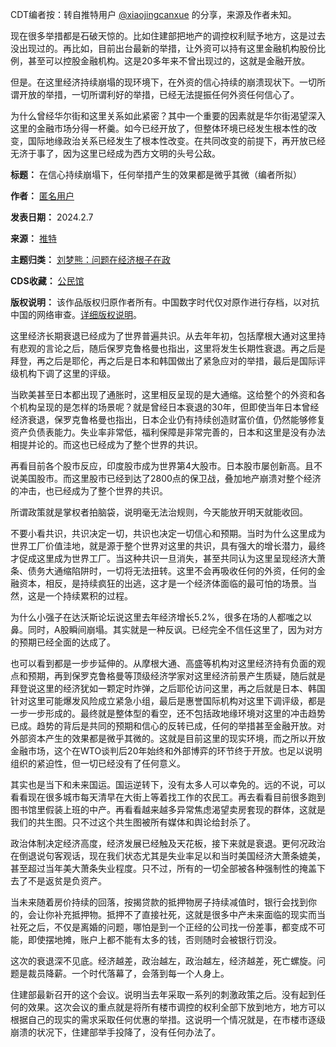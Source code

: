 CDT编者按：转自推特用户 [@xiaojingcanxue](https://twitter.com/xiaojingcanxue/status/1755018811013800282 "@xiaojingcanxue") 的分享，来源及作者未知。


现在很多举措都是石破天惊的。比如住建部把地产的调控权利赋予地方，这是过去没出现过的。再比如，目前出台最新的举措，让外资可以持有这里金融机构股份比例，甚至可以控股金融机构。这是20多年来不曾出现过的，这就是金融开放。


但是。在这里经济持续崩塌的现环境下，在外资的信心持续的崩溃现状下。一切所谓开放的举措，一切所谓利好的举措，已经无法提振任何外资任何信心了。


为什么曾经华尔街和这里关系如此紧密？其中一个重要的因素就是华尔街渴望深入这里的金融市场分得一杯羹。如今已经开放了，但整体环境已经发生根本性的改变，国际地缘政治关系已经发生了根本性改变。在共同改变的前提下，再开放已经无济于事了，因为这里已经成为西方文明的头号公敌。




**标题：** 在信心持续崩塌下，任何举措产生的效果都是微乎其微（编者所拟）  

**作者：** [匿名用户](https://chinadigitaltimes.net/chinese/feed)  

**发表日期：** 2024.2.7  

**来源：** [推特](https://twitter.com/xiaojingcanxue/status/1755018811013800282)  

**主题归类：** [刘梦熊：问题在经济根子在政](https://chinadigitaltimes.net/space/刘梦熊：问题在经济根子在政)  

**CDS收藏：** [公民馆](https://chinadigitaltimes.net/space/%E5%85%AC%E6%B0%91%E9%A6%86)  

**版权说明：** 该作品版权归原作者所有。中国数字时代仅对原作进行存档，以对抗中国的网络审查。[详细版权说明](https://chinadigitaltimes.net/chinese/copyright)。


这里经济长期衰退已经成为了世界普遍共识。从去年年初，包括摩根大通对这里持有悲观的言论之后，随后保罗克鲁格曼也指出，这里将发生长期性衰退。再之后是拜登，再之后是耶伦，再之后是日本和韩国做出了紧急应对的举措，最后是国际评级机构下调了这里的评级。


当欧美甚至日本都出现了通胀时，这里相反呈现的是大通缩。这给整个的外资和各个机构呈现的是怎样的场景呢？就是曾经日本衰退的30年，但即使当年日本曾经经济衰退，保罗克鲁格曼也指出，日本企业仍有持续创造财富价值，仍然能够修复资产负债表能力。失业率非常低，福利保障是非常完善的，日本和这里是没有办法相提并论的。而这也已经成为了整个世界的共识。


再看目前各个股市反应，印度股市成为世界第4大股市。日本股市屡创新高。且不说美国股市。而这里股市已经到达了2800点的保卫战，叠加地产崩溃对整个经济的冲击，也已经成为了整个世界的共识。


所谓政策就是掌权者拍脑袋，说明毫无法治规则，今天能放开明天就能收回。


不要小看共识，共识决定一切，共识也决定一切信心和预期。当时为什么这里成为世界工厂价值洼地，就是源于整个世界对这里的共识，具有强大的增长潜力，最终才促成这里成为世界工厂。当这种共识一旦消失，甚至共同认为这里呈现经济大萧条、债务大通缩陷阱时，一切将无法扭转。这里不会再吸收任何的外资，任何的金融资本，相反，是持续疯狂的出逃，这才是一个经济体面临的最可怕的场景。当然，这是一个持续累积的过程。


为什么小强子在达沃斯论坛说这里去年经济增长5.2%，很多在场的人都嗤之以鼻。同时，A股瞬间崩塌。其实就是一种反讽。已经完全不信任这里了，因为对方的预期已经全面的达成了。


也可以看到都是一步步延伸的。从摩根大通、高盛等机构对这里经济持有负面的观点和预期，再到保罗克鲁格曼等顶级经济学家对这里经济前景产生质疑，随后就是拜登说这里的经济犹如一颗定时炸弹，之后耶伦访问这里，再之后就是日本、韩国针对这里可能爆发风险成立紧急小组，最后是惠誉国际机构对这里下调评级，都是一步一步形成的。最终就是整体型的看空，还不包括政地缘环境对这里的冲击趋势已成。趋势的背后是共同的预期和信心的反转已成，任何的举措甚至金融开放。对外部资本产生的效果都是微乎其微的。这就是目前这里的现实环境，而之所以开放金融市场，这个在WTO谈判后20年始终和外部博弈的环节终于开放。也足以说明组织的紧迫性，但一切已经没有了任何意义。


其实也是当下和未来国运。国运逆转下，没有太多人可以幸免的。远的不说，可以看看现在很多城市每天清早在大街上等着找工作的农民工。再去看看目前很多跑到图书馆里假装上班的中产。再看看越来越多异常焦虑渴望卖房套现的群体，这就是我们的共生图。只不过这个共生图被所有媒体和舆论给封杀了。


政治体制决定经济高度，经济发展已经触及天花板，接下来就是衰退。更何况政治在倒退说句客观话，现在我们状态尤其是失业率足以和当时美国经济大萧条媲美，甚至超过当年美大萧条失业程度。只不过，所有的一切全部被各种强制性的掩盖下去了不是返贫是负资产。


当未来随着房价持续的回落，按揭贷款的抵押物房子持续减值时，银行会找到你的，会让你补充抵押物。抵押不了直接社死，这就是很多中产未来面临的现实而当社死之后，不仅是离婚的问题，哪怕是到一个正经的公司找一份差事，都变成不可能，即使摆地摊，账户上都不能有太多的钱，否则随时会被银行罚没。


这次的衰退深不见底。经济越差，政治越左，政治越左，经济越差，死亡螺旋。问题是裁员降薪。一个时代落幕了，会落到每一个人身上。


住建部最新召开的这个会议。说明当去年采取一系列的刺激政策之后。没有起到任何的效果。这次会议的重点就是将所有楼市调控的权利全部下放到地方，地方可以根据自己的现实的需求采取任何优惠的举措。这说明一个情况就是，在市楼市逐级崩溃的状况下，住建部举手投降了，没有任何办法了。

